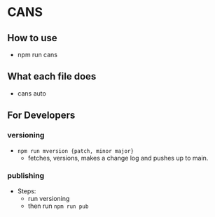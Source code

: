 # CANS

## How to use

* npm run cans

## What each file does

* cans auto

## For Developers

### versioning

* `npm run mversion {patch, minor major}`
  * fetches, versions, makes a change log and pushes up to main.

### publishing

* Steps:
  * run versioning
  * then run `npm run pub`
